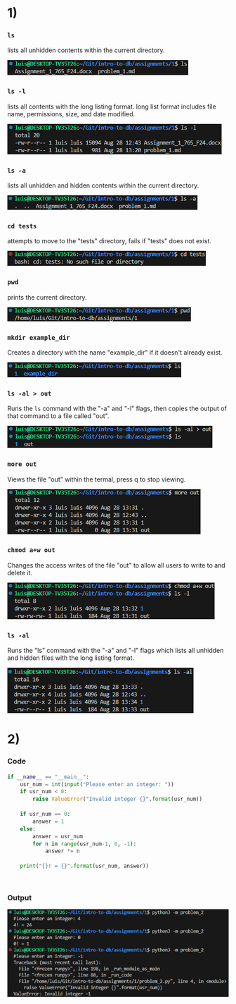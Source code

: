 # 1)

### `ls`
lists all unhidden contents within the current directory.

![alt text](images/image.png)
<br>

### `ls -l`
lists all contents with the long listing format.
long list format includes file name, permissions, size, and date modified.

![alt text](images/image-1.png)
<br>

### `ls -a`
lists all unhidden and hidden contents within the current directory.

![alt text](images/image-2.png)
<br>

### `cd tests`
attempts to move to the "tests" directory, fails if "tests" does not exist.

![alt text](images/image-3.png)
<br>

### `pwd`
prints the current directory.

![alt text](images/image-4.png)
<br>

### `mkdir example_dir`
Creates a directory with the name "example_dir" if it doesn't already exist.

![alt text](images/image-5.png)
<br>

### `ls -al > out`
Runs the `ls` command with the "-a" and "-l" flags, then copies the output of that command to a file called "out".

![alt text](images/image-6.png)
<br>

### `more out`
Views the file "out" within the termal, press q to stop viewing.

![alt text](images/image-7.png)
<br>

### `chmod a+w out`
Changes the access writes of the file "out" to allow all users to write to and delete it.

![alt text](images/image-8.png)
<br>

### `ls -al`
Runs the "ls" command with the "-a" and "-l" flags which lists all unhidden and hidden files with the long listing format.

![alt text](images/image-9.png)
<br>

# 2)

### Code
```py
if __name__ == "__main__":
    usr_num = int(input("Please enter an integer: "))
    if usr_num < 0:
        raise ValueError("Invalid integer {}".format(usr_num))

    if usr_num == 0:
        answer = 1
    else:
        answer = usr_num
        for n in range(usr_num-1, 0, -1):
            answer *= n

    print("{}! = {}".format(usr_num, answer))
```
<br>

### Output
![alt text](images/image-10.png)
<br>
